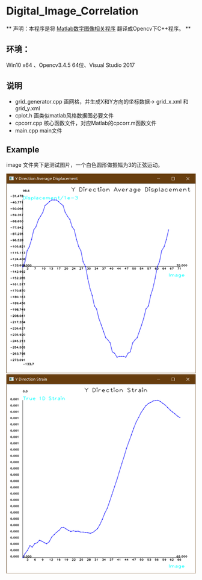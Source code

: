# Digital_Image_Correlation

** 声明：本程序是将 [Matlab数字图像相关程序](https://ww2.mathworks.cn/matlabcentral/fileexchange/12413-digital-image-correlation-and-tracking) 翻译成Opencv下C++程序。 **

## 环境：
  Win10 x64 、Opencv3.4.5 64位、Visual Studio 2017
  
## 说明
- grid_generator.cpp  画网格，并生成X和Y方向的坐标数据-> grid_x.xml 和 grid_y.xml
- cplot.h 画类似matlab风格数据图必要文件
- cpcorr.cpp 核心函数文件，对应Matlab的cpcorr.m函数文件
- main.cpp main文件
  
 ## Example
 image 文件夹下是测试图片，一个白色圆形做振幅为3的正弦运动。
 
  ![位移](1.png) ![应变](2.png)
